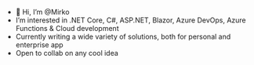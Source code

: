 - 👋 Hi, I’m @Mirko
-  I’m interested in .NET Core, C#, ASP.NET, Blazor, Azure DevOps, Azure Functions & Cloud development
- Currently writing a wide variety of solutions, both for personal and enterprise app
- Open to collab on any cool idea
<!---
MirkoSembranti/MirkoSembranti is a ✨ special ✨ repository because its `README.md` (this file) appears on your GitHub profile.
You can click the Preview link to take a look at your changes.
--->
